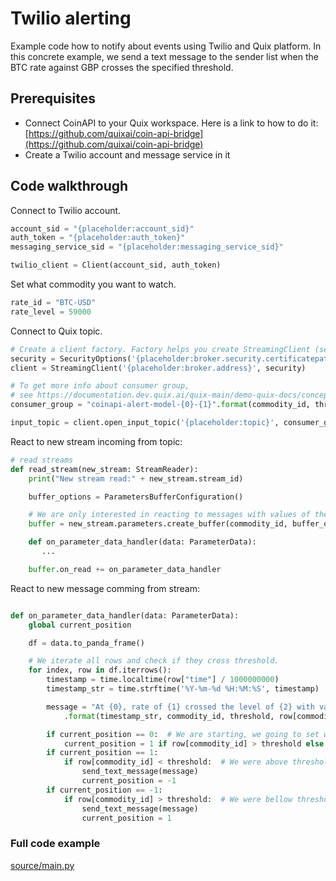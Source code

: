 # Twilio alerting
Example code how to notify about events using Twilio and Quix platform. In this concrete example, we send a text message to the sender list when the BTC rate against GBP crosses the specified threshold.

## Prerequisites
- Connect CoinAPI to your Quix workspace. Here is a link to how to do it: [https://github.com/quixai/coin-api-bridge](https://github.com/quixai/coin-api-bridge)
- Create a Twilio account and message service in it

## Code walkthrough
Connect to Twilio account. 

```python
account_sid = "{placeholder:account_sid}"
auth_token = "{placeholder:auth_token}"
messaging_service_sid = "{placeholder:messaging_service_sid}"

twilio_client = Client(account_sid, auth_token)
```

Set what commodity you want to watch.
```python
rate_id = "BTC-USD"
rate_level = 59000
```

Connect to Quix topic.
```python
# Create a client factory. Factory helps you create StreamingClient (see below) a little bit easier
security = SecurityOptions('{placeholder:broker.security.certificatepath}', "{placeholder:broker.security.username}", "{placeholder:broker.security.password}")
client = StreamingClient('{placeholder:broker.address}', security)

# To get more info about consumer group,
# see https://documentation.dev.quix.ai/quix-main/demo-quix-docs/concepts/kafka.html
consumer_group = "coinapi-alert-model-{0}-{1}".format(commodity_id, threshold)

input_topic = client.open_input_topic('{placeholder:topic}', consumer_group)
```

React to new stream incoming from topic:
```python
# read streams
def read_stream(new_stream: StreamReader):
    print("New stream read:" + new_stream.stream_id)

    buffer_options = ParametersBufferConfiguration()

    # We are only interested in reacting to messages with values of the commodity in question.
    buffer = new_stream.parameters.create_buffer(commodity_id, buffer_options)

    def on_parameter_data_handler(data: ParameterData):
       ...

    buffer.on_read += on_parameter_data_handler
```

React to new message comming from stream:
```python

def on_parameter_data_handler(data: ParameterData):
    global current_position

    df = data.to_panda_frame()

    # We iterate all rows and check if they cross threshold.
    for index, row in df.iterrows():
        timestamp = time.localtime(row["time"] / 1000000000)
        timestamp_str = time.strftime('%Y-%m-%d %H:%M:%S', timestamp)

        message = "At {0}, rate of {1} crossed the level of {2} with value {3}." \
            .format(timestamp_str, commodity_id, threshold, row[commodity_id])

        if current_position == 0:  # We are starting, we going to set where we are against the threshold.
            current_position = 1 if row[commodity_id] > threshold else -1
        if current_position == 1:
            if row[commodity_id] < threshold:  # We were above threshold, but now we are bellow.
                send_text_message(message)
                current_position = -1
        if current_position == -1:
            if row[commodity_id] > threshold:  # We were bellow threshold, but now we are above.
                send_text_message(message)
                current_position = 1
```

### Full code example
[source/main.py](source/main.py)

